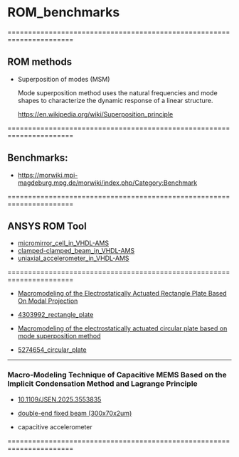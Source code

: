 # ROM_benchmarks

======================================================================

## ROM methods

* Superposition of modes (MSM)

  Mode superposition method uses the natural frequencies and mode shapes to characterize the dynamic response of a linear structure.

  https://en.wikipedia.org/wiki/Superposition_principle

======================================================================

## Benchmarks:

  * https://morwiki.mpi-magdeburg.mpg.de/morwiki/index.php/Category:Benchmark

======================================================================
## ANSYS ROM Tool

  * [micromirror_cell_in_VHDL-AMS](https://github.com/Kolchuzhin/micromirror_cell_in_VHDL-AMS)
  * [clamped-clamped_beam_in_VHDL-AMS](https://github.com/Kolchuzhin/clamped-clamped_beam_in_VHDL-AMS)
  * [uniaxial_accelerometer_in_VHDL-AMS](https://github.com/Kolchuzhin/LMGT_MEMS_component_library/tree/master/uniaxial_accelerometer)

======================================================================

  * [Macromodeling of the Electrostatically Actuated Rectangle Plate Based On Modal Projection](https://doi.org/10.1109/ICMA.2007.4303992)
  * [4303992_rectangle_plate](https://github.com/Kolchuzhin/ROM_benchmarks/tree/main/4303992_rectangle_plate)
    
  * [Macromodeling of the electrostatically actuated circular plate based on mode superposition method](https://doi.org/10.1109/ICEMI.2009.5274654)
  * [5274654_circular_plate](https://github.com/Kolchuzhin/ROM_benchmarks/tree/main/5274654_circular_plate)
  
----------------------------------------------------------------------
### Macro-Modeling Technique of Capacitive MEMS Based on the Implicit Condensation Method and Lagrange Principle
  * [10.1109/JSEN.2025.3553835](https://doi.org/10.1109/JSEN.2025.3553835)

  * [double-end fixed beam (300x70x2um)](https://github.com/Kolchuzhin/ROM_benchmarks/tree/main/3553835_double-end_fixed_beam)
  * capacitive accelerometer
    
======================================================================
